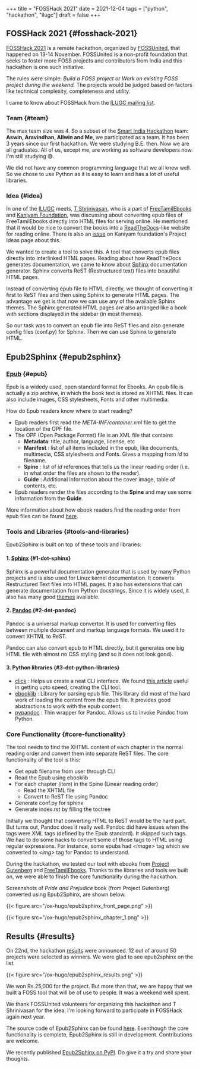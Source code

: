 +++
title = "FOSSHack 2021"
date = 2021-12-04
tags = ["python", "hackathon", "ilugc"]
draft = false
+++

## FOSSHack 2021 {#fosshack-2021}

[FOSSHack 2021](https://fossunited.org/fosshack/2021) is a remote hackathon, organized by [FOSSUnited](https://fossunited.org/), that happened on 13-14 November.
FOSSUnited is a non-profit foundation that seeks to foster more FOSS projects and contributors from India and this hackathon is one such initiative.

The rules were simple: _Build a FOSS project or Work on existing FOSS project during the weekend._
The projects would be judged based on factors like technical complexity, completeness and utility.

I came to know about FOSSHack from the [ILUGC mailing list](https://www.freelists.org/post/ilugc/Fwd-BangPypers-Invitation-to-FOSS-Hack-2021).


### Team {#team}

The max team size was 4. So a subset of the [Smart India Hackathon](https://nihaal.me/post/2018-09-15-smart-india-hackathon-2018/) team: **Aswin, Aravindhan, Allwin and Me**, we participated as a team.
It has been 3 years since our first hackathon. We were studying B.E. then. Now we are all graduates.
All of us, except me, are working as software developers now. I'm still studying 😅.

We did not have any common programming language that we all knew well.
So we chose to use Python as it is easy to learn and has a lot of useful libraries.


### Idea {#idea}

In one of the [ILUGC](https://ilugc.in/) meets, [T Shrinivasan](https://goinggnu.wordpress.com/about/), who is a part of [FreeTamilEbooks](https://freetamilebooks.com/) and [Kaniyam Foundation](http://www.kaniyam.com/foundation/), was discussing about converting epub files of FreeTamilEbooks directly into HTML files for serving online.
He mentioned that it would be nice to convert the books into a [ReadTheDocs](https://readthedocs.org/)-like website for reading online.
There is also an [issue](https://github.com/KaniyamFoundation/ProjectIdeas/issues/70) on Kaniyam foundation's Project Ideas page about this.

We wanted to create a tool to solve this. A tool that converts epub files directly into interlinked HTML pages.
Reading about how ReadTheDocs generates documentation, we came to know about [Sphinx](https://www.sphinx-doc.org) documentation generator.
Sphinx converts ReST (Restructured text) files into beautiful HTML pages.

Instead of converting epub file to HTML directly, we thought of converting it first to ReST files
and then using Sphinx to generate HTML pages.
The advantage we get is that now we can use any of the available Sphinx themes.
The Sphinx generated HTML pages are also arranged like a book with sections displayed in the sidebar (in most themes).

So our task was to convert an epub file into ReST files and also generate config files (conf.py) for Sphinx.
Then we can use Sphinx to generate HTML.


## Epub2Sphinx {#epub2sphinx}


### [Epub](https://www.w3.org/publishing/epub32/) {#epub}

Epub is a widedy used, open standard format for Ebooks.
An epub file is actually a zip archive, in which the book text is stored as XHTML files.
It can also include images, CSS stylesheets, Fonts and other multimedia.

How do Epub readers know where to start reading?

-   Epub readers first read the _META-INF​/container.xml_ file to get the location of the OPF file.
-   The OPF (Open Package Format) file is an XML file that contains
    -   **Metadata**: title, author, language, license, etc
    -   **Manifest** : list of all items included in the epub, like documents, multimedia, CSS stylesheets and Fonts. Gives a mapping from _id_ to filename.
    -   **Spine** : list of _id_ references that tells us the linear reading order (i.e. in what order the files are shown to the reader).
    -   **Guide** : Additional information about the cover image, table of contents, etc.
-   Epub readers render the files according to the **Spine** and may use some information from the **Guide**.

More information about how ebook readers find the reading order from epub files can be found [here](http://apex.infogridpacific.com/df/ePubSpineOrder-packaging10.html).


### Tools and Libraries {#tools-and-libraries}

Epub2Sphinx is built on top of these tools and libraries:


#### 1. [Sphinx](https://www.sphinx-doc.org/) {#1-dot-sphinx}

Sphinx is a powerful documentation generator that is used by many Python projects and is also used for Linux kernel documentation.
It converts Restructured Text files into HTML pages.
It also has extensions that can generate documentation from Python docstrings.
Since it is widely used, it also has many good [themes](https://sphinx-themes.org) available.


#### 2. [Pandoc](https://pandoc.org/) {#2-dot-pandoc}

Pandoc is a universal markup convertor.
It is used for converting files between multiple document and markup language formats.
We used it to convert XHTML to ReST.

Pandoc can also convert epub to HTML directly, but it generates one big HTML file with almost no CSS styling (and so it does not look good).


#### 3. Python libraries {#3-dot-python-libraries}

-   [click](https://click.palletsprojects.com/) :
    Helps us create a neat CLI interface.
    We found [this article](https://medium.com/nerd-for-tech/how-to-build-and-distribute-a-cli-tool-with-python-537ae41d9d78) useful in getting upto speed, creating the CLI tool.
-   [ebooklib](https://github.com/aerkalov/ebooklib) :
    Library for parsing epub file.
    This library did most of the hard work of loading the content from the epub file.
    It provides good abstractions to work with the epub content.
-   [pypandoc](https://github.com/NicklasTegner/pypandoc) :
    Thin wrapper for Pandoc. Allows us to invoke Pandoc from Python.


### Core Functionality {#core-functionality}

The tool needs to find the XHTML content of each chapter in the normal reading order and convert them into separate ReST files.
The core functionality of the tool is this:

-   Get epub filename from user through CLI
-   Read the Epub using ebooklib
-   For each chapter (item) in the Spine (Linear reading order)
    -   Read the XHTML file
    -   Convert to ReST file using Pandoc
-   Generate conf.py for sphinx
-   Generate index.rst by filling the toctree

Initially we thought that converting HTML to ReST would be the hard part.
But turns out, Pandoc does it really well.
Pandoc did have issues when the tags were XML tags (defined by the Epub standard).
It skipped such tags. We had to do some hacks to convert some of those tags to HTML using regular expressions. For instance, some epubs had _<​image>_ tag which we converted to _<​img>_ tag for Pandoc to understand.

During the hackathon, we tested our tool with ebooks from [Project Gutenberg](https://www.gutenberg.org/) and  [FreeTamilEbooks](https://freetamilebooks.com/).
Thanks to the libraries and tools we built on, we were able to finish the core functionality during the hackathon.

Screenshots of _Pride and Prejudice_ book (from Project Gutenberg) converted using Epub2Sphinx, are shown below.

{{< figure src="/ox-hugo/epub2sphinx_front_page.png" >}}

{{< figure src="/ox-hugo/epub2sphinx_chapter_1.png" >}}


## Results {#results}

On 22nd, the hackathon [results](https://forum.fossunited.org/t/foss-hack-2021-results/957) were announced.
12 out of around 50 projects were selected as winners.
We were glad to see epub2sphinx on the list.

{{< figure src="/ox-hugo/epub2sphinx_results.png" >}}

We won Rs.25,000 for the project.
But more than that, we are happy that we built a FOSS tool that will be of use to people.
It was a weekend well spent.

We thank FOSSUnited volunteers for organizing this hackathon and T Shrinivasan for the idea.
I'm looking forward to participate in FOSSHack again next year.

The source code of Epub2Sphinx can be found [here](https://github.com/nifey/epub2sphinx).
Eventhough the core functionality is complete, Epub2Sphinx is still in development.
Contributions are welcome.

We recently published [Epub2Sphinx on PyPI](https://pypi.org/project/epub2sphinx/).
Do give it a try and share your thoughts.
